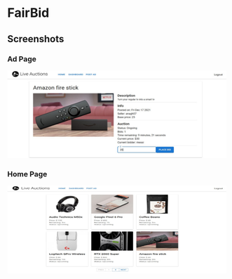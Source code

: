 # FairBid

## Screenshots
<p float="left">
  <h3>Ad Page</h3>
<img src="screenshots/ad.jpg" width="500" height="200"/>
  <h3>Home Page</h3>
 <img src="screenshots/home.jpg" width="500" height="200"/>
</p>
